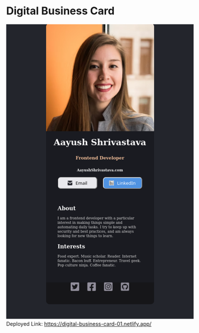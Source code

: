 # Digital Business Card
![Screenshot](./src/images/Business-Card.png)<br>
Deployed Link: https://digital-business-card-01.netlify.app/


